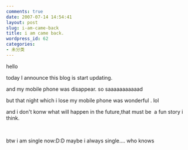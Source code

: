 ```yaml
---
comments: true
date: 2007-07-14 14:54:41
layout: post
slug: i-am-came-back
title: i am came back.
wordpress_id: 62
categories:
- 未分类
---
```


hello 




today I announce this blog is start updating.




and my mobile phone was disappear. so saaaaaaaaaaad




but that night which i lose my mobile phone was wonderful . lol




and i don't konw what will happen in the future,that must be  a fun story i think.




 




btw i am single now:D:D maybe i always single.... who knows




 
